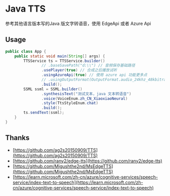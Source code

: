 # Java TTS
参考其他语言版本写的Java 版文字转语音，使用 EdgeApi 或者 Azure Api
## Usage
```java
public class App {
    public static void main(String[] args) {
        TTSService ts = TTSService.builder()
                // .baseSavePath("d:\\") // 音频保存基础路径
                .usePlayer(true) // 合成之后播放试听
                .usingAzureApi(true) // 使用 azure api 功能更多点
                // .usingOutputFormat(OutputFormat.audio_24khz_48kbitrate_mono_mp3) // 音频输出格式，默认或使用 mp3的,其他的不太清楚怎么解码
                .build();
        SSML ssml = SSML.builder()
                .synthesisText("测试文本，java 文本转语音")
                .voice(VoiceEnum.zh_CN_XiaoxiaoNeural)
                .style(TtsStyleEnum.chat)
                .build();
        ts.sendText(ssml);
    }
}
```

## Thanks
- [https://github.com/ag2s20150909/TTS](https://github.com/ag2s20150909/TTS)
- [https://github.com/rany2/edge-tts](https://github.com/rany2/edge-tts)
- [https://github.com/Migushthe2nd/MsEdgeTTS](https://github.com/Migushthe2nd/MsEdgeTTS)
- [https://learn.microsoft.com/zh-cn/azure/cognitive-services/speech-service/index-text-to-speech](https://learn.microsoft.com/zh-cn/azure/cognitive-services/speech-service/index-text-to-speech)